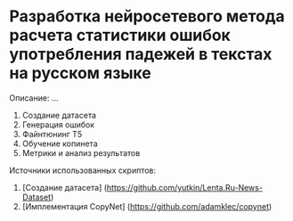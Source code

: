 # Разработка нейросетевого метода расчета статистики ошибок употребления падежей в текстах на русском языке

Описание:
...

1) Создание датасета 
2) Генерация ошибок
3) Файнтюнинг T5
4) Обучение копинета
5) Метрики и анализ результатов

Источники использованных скриптов:

1) [Создание датасета] (https://github.com/yutkin/Lenta.Ru-News-Dataset)
2) [Имплементация CopyNet] (https://github.com/adamklec/copynet) 
